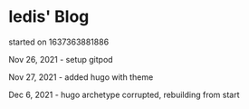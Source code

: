 # ledis' Blog

started on 1637363881886

Nov 26, 2021 - setup gitpod

Nov 27, 2021 - added hugo with theme

Dec 6, 2021 - hugo archetype corrupted, rebuilding from start